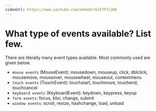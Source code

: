 ```yaml
---
videoUrl: https://www.youtube.com/embed/rEnIfFfi2Wk
---
```


# What type of events available? List few.	

<v-clicks>

There are literally many event types available. Most commonly used are given below.

- `mouse events` (MouseEvent): mousedown, mouseup, click, dblclick, mousemove, mouseover, mousewheel, mouseout, contextmenu
- `touch events` (TouchEvent): touchstart, touchmove, touchend, touchcancel
- `keyboard events` (KeyboardEvent): keydown, keypress, keyup
- `form events`: focus, blur, change, submit
- `window events`: scroll, resize, hashchange, load, unload

<br class="my-10"/>

</v-clicks>